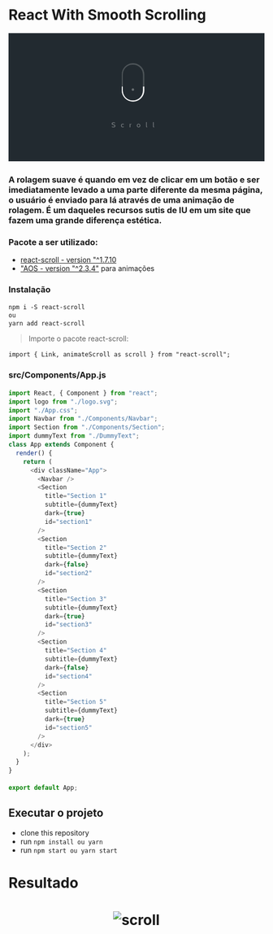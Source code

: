 # React With Smooth Scrolling

![React with Smooth Scrolling](./images/img-scroll.gif)
### A rolagem suave é quando em vez de clicar em um botão e ser imediatamente levado a uma parte diferente da mesma página, o usuário é enviado para lá através de uma animação de rolagem. É um daqueles recursos sutis de IU em um site que fazem uma grande diferença estética.

### Pacote a ser utilizado: 
- [react-scroll - version "^1.7.10](https://www.npmjs.com/package/react-scroll)
- ["AOS - version "^2.3.4"](https://www.npmjs.com/package/aos) para animações


### Instalação

    npm i -S react-scroll
    ou
    yarn add react-scroll

> Importe o pacote react-scroll:

    import { Link, animateScroll as scroll } from "react-scroll";



### src/Components/App.js
```javascript 
import React, { Component } from "react";
import logo from "./logo.svg";
import "./App.css";
import Navbar from "./Components/Navbar";
import Section from "./Components/Section";
import dummyText from "./DummyText";
class App extends Component {
  render() {
    return (
      <div className="App">
        <Navbar />
        <Section
          title="Section 1"
          subtitle={dummyText}
          dark={true}
          id="section1"
        />
        <Section
          title="Section 2"
          subtitle={dummyText}
          dark={false}
          id="section2"
        />
        <Section
          title="Section 3"
          subtitle={dummyText}
          dark={true}
          id="section3"
        />
        <Section
          title="Section 4"
          subtitle={dummyText}
          dark={false}
          id="section4"
        />
        <Section
          title="Section 5"
          subtitle={dummyText}
          dark={true}
          id="section5"
        />
      </div>
    );
  }
}

export default App;
```
## Executar o projeto
- clone this repository
- run `npm install ou yarn`
- run `npm start ou yarn start`

# Resultado
<h1 align="center">
    <img width="500" alt="scroll" src="./images/screen.gif">
</h1>
